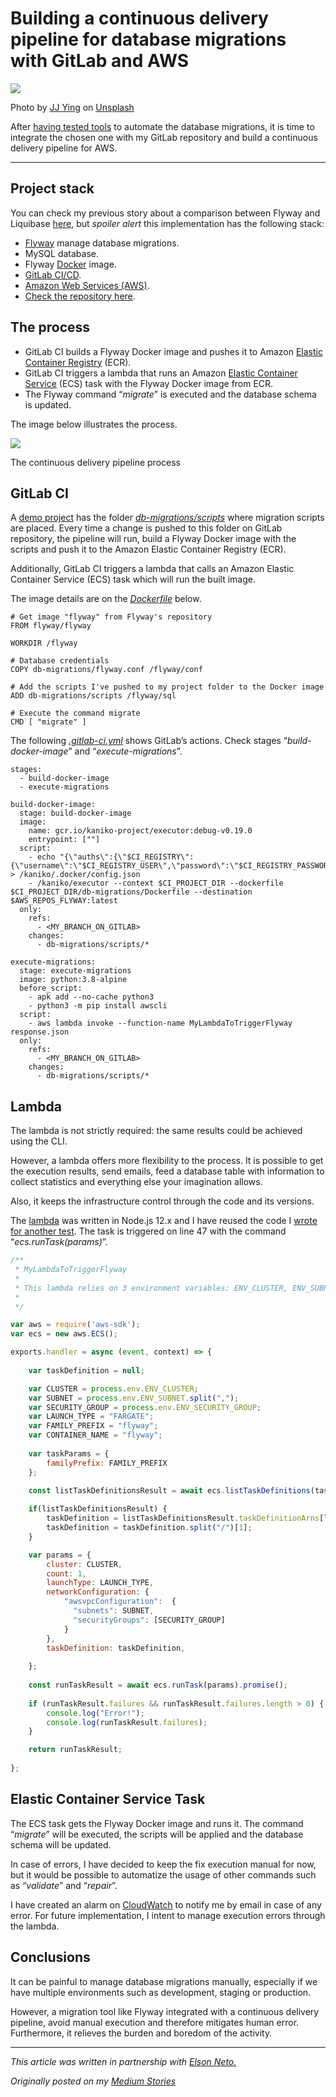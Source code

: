 
# Building a continuous delivery pipeline for database migrations with GitLab and AWS


![](https://miro.medium.com/max/4173/0*p3ro-JNVb5arxGH3)

Photo by  [JJ Ying](https://unsplash.com/@jjying?utm_source=medium&utm_medium=referral)  on  [Unsplash](https://unsplash.com/?utm_source=medium&utm_medium=referral)

After  [having tested tools](https://medium.com/@danianepg/database-migrations-with-liquibase-and-flyway-5946379c7738?source=friends_link&sk=3d73f41cf8d50a0bba38ab0fc0bb6cd5)  to automate the database migrations, it is time to integrate the chosen one with my GitLab repository and build a continuous delivery pipeline for AWS.

----------

## Project stack

You can check my previous story about a comparison between Flyway and Liquibase  [here](https://medium.com/@danianepg/database-migrations-with-liquibase-and-flyway-5946379c7738?source=friends_link&sk=3d73f41cf8d50a0bba38ab0fc0bb6cd5), but *spoiler alert* this implementation has the following stack:

-   [Flyway](https://flywaydb.org/)  manage database migrations.
-   MySQL database.
-   Flyway  [Docker](https://www.docker.com/get-started) image.
-   [GitLab CI/CD](https://docs.gitlab.com/ee/ci/docker/using_kaniko.html).
-   [Amazon Web Services (AWS)](https://aws.amazon.com/).
-   [Check the repository here](https://github.com/danianepg/demo-flyway-cd).

## The process

-   GitLab CI builds a Flyway Docker image and pushes it to Amazon  [Elastic Container Registry](https://aws.amazon.com/ecr/) (ECR).
-   GitLab CI triggers a lambda that runs an Amazon  [Elastic Container Service](https://aws.amazon.com/ecs/)  (ECS) task with the Flyway Docker image from ECR.
-   The Flyway command “_migrate_” is executed and the database schema is updated.

The image below illustrates the process.


![](https://miro.medium.com/max/936/1*vb9muCFGPEJjCICZnFkjug.jpeg)

The continuous delivery pipeline process

## GitLab CI

A  [demo project](https://github.com/danianepg/demo-flyway-cd)  has the folder  [_db-migrations/scripts_](https://github.com/danianepg/demo-flyway-cd/tree/master/db-migrations/scripts)  where migration scripts are placed. Every time a change is pushed to this folder on GitLab repository, the pipeline will run, build a Flyway Docker image with the scripts and push it to the Amazon Elastic Container Registry (ECR).

Additionally, GitLab CI triggers a lambda that calls an Amazon Elastic Container Service (ECS) task which will run the built image.

The image details are on the  [_Dockerfile_](https://github.com/danianepg/demo-flyway-cd/blob/master/db-migrations/Dockerfile) below.

```
# Get image "flyway" from Flyway's repository
FROM flyway/flyway

WORKDIR /flyway 

# Database credentials
COPY db-migrations/flyway.conf /flyway/conf

# Add the scripts I've pushed to my project folder to the Docker image
ADD db-migrations/scripts /flyway/sql

# Execute the command migrate
CMD [ "migrate" ]
```




The following  [_.gitlab-ci.yml_](https://github.com/danianepg/demo-flyway-cd/blob/master/gitlab-ci.yml)  shows GitLab’s actions. Check stages “_build-docker-image_” and “_execute-migrations_”.


```
stages:
  - build-docker-image
  - execute-migrations
  
build-docker-image:
  stage: build-docker-image
  image:
    name: gcr.io/kaniko-project/executor:debug-v0.19.0
    entrypoint: [""]
  script:
    - echo "{\"auths\":{\"$CI_REGISTRY\":{\"username\":\"$CI_REGISTRY_USER\",\"password\":\"$CI_REGISTRY_PASSWORD\"}}}" > /kaniko/.docker/config.json    
    - /kaniko/executor --context $CI_PROJECT_DIR --dockerfile $CI_PROJECT_DIR/db-migrations/Dockerfile --destination $AWS_REPOS_FLYWAY:latest
  only:
    refs:
      - <MY_BRANCH_ON_GITLAB>
    changes:
      - db-migrations/scripts/*

execute-migrations:
  stage: execute-migrations
  image: python:3.8-alpine
  before_script:
    - apk add --no-cache python3
    - python3 -m pip install awscli
  script:
    - aws lambda invoke --function-name MyLambdaToTriggerFlyway response.json
  only:
    refs:
      - <MY_BRANCH_ON_GITLAB>
    changes:
      - db-migrations/scripts/*
```



## Lambda

The lambda is not strictly required: the same results could be achieved using the CLI.

However, a lambda offers more flexibility to the process. It is possible to get the execution results, send emails, feed a database table with information to collect statistics and everything else your imagination allows.

Also, it keeps the infrastructure control through the code and its versions.

The  [lambda](https://github.com/danianepg/demo-flyway-cd/blob/master/aws/MyLambdaToTriggerFlyway.js)  was written in Node.js 12.x and I have reused the code I  [wrote for another test](https://medium.com/@danianepg/triggering-an-amazon-ecs-from-amazon-rds-5425b807fe82). The task is triggered on line 47 with the command “_ecs.runTask(params)_”.

```javascript
/**
 * MyLambdaToTriggerFlyway
 *
 * This lambda relies on 3 environment variables: ENV_CLUSTER, ENV_SUBNET, ENV_SECURITY_GROUP.
 * 
 */

var aws = require('aws-sdk');
var ecs = new aws.ECS();

exports.handler = async (event, context) => {
    
	var taskDefinition = null;

	var CLUSTER = process.env.ENV_CLUSTER;
	var SUBNET = process.env.ENV_SUBNET.split(",");
	var SECURITY_GROUP = process.env.ENV_SECURITY_GROUP;
	var LAUNCH_TYPE = "FARGATE";
	var FAMILY_PREFIX = "flyway";
	var CONTAINER_NAME = "flyway";	
	
	var taskParams = {
		familyPrefix: FAMILY_PREFIX
	};    

	const listTaskDefinitionsResult = await ecs.listTaskDefinitions(taskParams).promise();
    
	if(listTaskDefinitionsResult) {
		taskDefinition = listTaskDefinitionsResult.taskDefinitionArns[listTaskDefinitionsResult.taskDefinitionArns.length-1];
		taskDefinition = taskDefinition.split("/")[1];
	}

	var params = {
        cluster: CLUSTER,
        count: 1, 
        launchType: LAUNCH_TYPE,
        networkConfiguration: {
            "awsvpcConfiguration":  {
              "subnets": SUBNET,
              "securityGroups": [SECURITY_GROUP]
            }
        },
        taskDefinition: taskDefinition,
       
	};
    
	const runTaskResult = await ecs.runTask(params).promise();
  
	if (runTaskResult.failures && runTaskResult.failures.length > 0) {
		console.log("Error!");
		console.log(runTaskResult.failures);
	}

	return runTaskResult;
   
};
```



## Elastic Container Service Task

The ECS task gets the Flyway Docker image and runs it. The command “_migrate_” will be executed, the scripts will be applied and the database schema will be updated.

In case of errors, I have decided to keep the fix execution manual for now, but it would be possible to automatize the usage of other commands such as “_validate_” and “_repair_”.

I have created an alarm on  [CloudWatch](https://aws.amazon.com/pt/cloudwatch/)  to notify me by email in case of any error. For future implementation, I intent to manage execution errors through the lambda.

## Conclusions

It can be painful to manage database migrations manually, especially if we have multiple environments such as development, staging or production.

However, a migration tool like Flyway integrated with a continuous delivery pipeline, avoid manual execution and therefore mitigates human error. Furthermore, it relieves the burden and boredom of the activity.

----------

_This article was written in partnership with_ [_Elson Neto._](https://medium.com/@ealmeidaneto)

*Originally posted on my [Medium Stories](https://medium.com/@danianepg/building-a-continuous-delivery-pipeline-for-database-migrations-with-gitlab-and-aws-c81b47f1a56a?source=friends_link&sk=7e4fd4828fdc09b13e19464c310d2520)*
